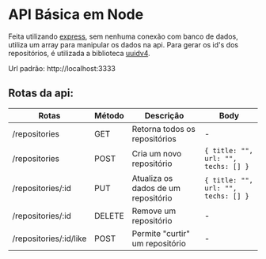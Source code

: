 # API Básica em Node

Feita utilizando [express](https://expressjs.com/pt-br/), sem nenhuma conexão com banco de dados, utiliza um array para manipular os dados na api. Para gerar os id's dos repositórios, é utilizada a biblioteca [uuidv4](https://www.npmjs.com/package/uuidv4).

Url padrão: http://localhost:3333


## Rotas da api:

Rotas | Método | Descrição | Body
--- | --- | --- | ---
/repositories | GET | Retorna todos os repositórios | -
/repositories | POST | Cria um novo repositório | `{ title: "", url: "", techs: [] }`
/repositories/:id | PUT | Atualiza os dados de um repositório | `{ title: "", url: "", techs: [] }`
/repositories/:id | DELETE | Remove um repositório | -
/repositories/:id/like | POST | Permite "curtir" um repositório | -

